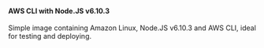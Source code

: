 #### AWS CLI with Node.JS v6.10.3

Simple image containing Amazon Linux, Node.JS v6.10.3 and AWS CLI, ideal for testing and deploying.
